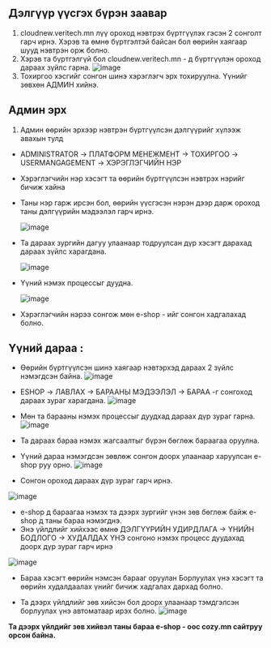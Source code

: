 ## Дэлгүүр үүсгэх бүрэн заавар

1. cloudnew.veritech.mn лүү ороход нэвтрэх бүртгүүлэх гэсэн 2 сонголт гарч ирнэ. Хэрэв та өмнө бүртгэлтэй байсан бол өөрийн хаягаар шууд нэвтрэн орж болно.
2. Хэрэв та бүртгэлгүй бол cloudnew.veritech.mn - д бүртгүүлэн ороход дараах зүйлс гарна. ![image](https://github.com/jagaa999/motodocs/assets/133182052/2c6b25b8-0118-414a-81e5-a3621bd07ad4)
3. Тохиргоо хэсгийг сонгон шинэ хэрэглэгч эрх тохируулна. Үүнийг зөвхөн АДМИН хийнэ.

##  Админ эрх

1. Админ өөрийн эрхээр нэвтрэн бүртгүүлсэн дэлгүүрийг хүлээж авахын тулд 
  - ADMINISTRATOR → ПЛАТФОРМ МЕНЕЖМЕНТ → ТОХИРГОО → USERMANGAGEMENT → ХЭРЭГЛЭГЧИЙН НЭР
  - Хэрэглэгчийн нэр хэсэгт та өөрийн бүртгүүлсэн нэвтрэх нэрийг бичиж хайна
  - Таны нэр гарж ирсэн бол, өөрийн үүсгэсэн нэрэн дээр дарж ороход таны дэлгүүрийн мэдээлэл гарч ирнэ.
   
    ![image](https://github.com/jagaa999/motodocs/assets/133182052/84124907-5a08-4613-a8c2-e496050f46aa)
  - Та дараах зургийн дагуу улаанаар тодруулсан дүр хэсэгт дарахад дараах зүйлс харагдана.
   
     ![image](https://github.com/jagaa999/motodocs/assets/133182052/0bfa1c1d-9fcd-43f0-8187-812a842c9217)
  - Үүний нэмэх процессыг дуудна.
  
     ![image](https://github.com/jagaa999/motodocs/assets/133182052/1bef6a17-293a-4fb7-9551-4a9aeb6d5df8)
  - Хэрэглэгчийн нэрээ сонгож мөн e-shop - ийг сонгон хадгалахад болно.
  ## Үүний дараа :
  - Өөрийн бүртгүүлсэн шинэ хаягаар нэвтэрхэд дараах 2 зүйлс нэмэгдсэн байна.
   ![image](https://github.com/jagaa999/motodocs/assets/133182052/b8f7a276-53b0-4b43-b8cd-ff213f4425d1)

  - ESHOP → ЛАВЛАХ → БАРААНЫ МЭДЭЭЛЭЛ → БАРАА -г сонгоход дараах зураг харагдана.
   ![image](https://github.com/jagaa999/motodocs/assets/133182052/e9c4e047-9ea0-455b-9999-07b54f40ded9)
   
  - Мөн та барааны нэмэх процессыг дуудхад дараах дүр зураг гарна. 
   ![image](https://github.com/jagaa999/motodocs/assets/133182052/fe15aacd-6b3c-4174-afed-ddb973dff994)
  - Та дараах бараа нэмэх жагсаалтыг бүрэн бөглөж бараагаа оруулна.
  
  - Үүний дараа нэмэгдсэн зөвлөж сонгон доорх улаанаар харуулсан e-shop руу орно.
   ![image](https://github.com/jagaa999/motodocs/assets/133182052/c8f25717-a71f-4d1a-9b4f-8f28247a7ab3)
  
  - Сонгон ороход дараах дүр зураг гарч ирнэ. 
  
   ![image](https://github.com/jagaa999/motodocs/assets/133182052/2ff72b9b-1b72-437e-92ce-f5e580cce9f4)
  - e-shop д бараагаа нэмэх та дээрх зургийг үнэн зөв бөглөж байж e-shop д таны бараа нэмэгднэ.
  - Энэ үйлдлийг хийхээс өмнө ДЭЛГҮҮРИЙН УДИРДЛАГА -> ҮНИЙН БОДЛОГО -> ХУДАЛДАХ ҮНЭ сонгоно нэмэх процесс дуудахад доорх дүр зураг гарч ирнэ
   
   ![image](https://github.com/jagaa999/motodocs/assets/133182052/9d6d831d-f767-45e0-85b0-d849b931e60e)
  - Бараа хэсэгт өөрийн нэмсэн барааг оруулан Борлуулах үнэ хэсэгт та өөрийн худалдаалах үнийг бичиж хадгалах дархад болно. 

  - Та дээрх үйлдлийг зөв хийсэн бол доорх улаанаар тэмдгэлсэн борлуулах үнэ автоматаар ирэх болно.
    ![image](https://github.com/jagaa999/motodocs/assets/133182052/09fe1e36-0ed7-4f2c-b7e3-8bafd23d0f9c)
    
  **Та дээрх үйлдийг зөв хийвэл таны бараа e-shop - оос cozy.mn сайтруу орсон байна.**
